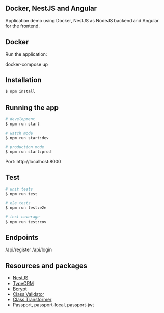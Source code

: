 ## Docker, NestJS and Angular

Application demo using Docker, NestJS as NodeJS backend and Angular for the frontend.

## Docker

Run the application:

  docker-compose up

## Installation

```bash
$ npm install
```

## Running the app

```bash
# development
$ npm run start

# watch mode
$ npm run start:dev

# production mode
$ npm run start:prod
```

Port: http://localhost:8000

## Test

```bash
# unit tests
$ npm run test

# e2e tests
$ npm run test:e2e

# test coverage
$ npm run test:cov
```

## Endpoints

  /api/register
  /api/login

## Resources and packages

- [NestJS](https://nestjs.com/)
- [TypeORM](https://docs.nestjs.com/techniques/database)
- [Bcrypt](https://www.npmjs.com/package/bcrypt)
- [Class Validator](https://github.com/typestack/class-validator)
- [Class Transformer](https://www.npmjs.com/package/class-transformer)
- Passport, passport-local, passport-jwt
